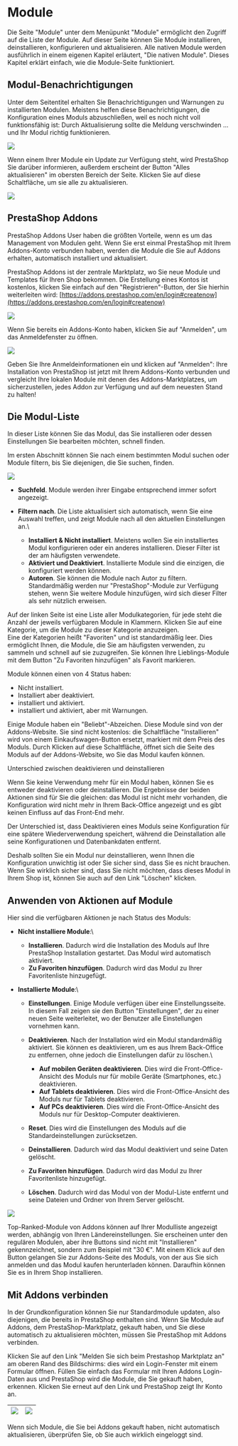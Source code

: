 # Module

Die Seite "Module" unter dem Menüpunkt "Module" ermöglicht den Zugriff auf die Liste der Module. Auf dieser Seite können Sie Module installieren, deinstallieren, konfigurieren und aktualisieren. Alle nativen Module werden ausführlich in einem eigenen Kapitel erläutert, "Die nativen Module". Dieses Kapitel erklärt einfach, wie die Module-Seite funktioniert.

## Modul-Benachrichtigungen <a href="#module-modul-benachrichtigungen" id="module-modul-benachrichtigungen"></a>

Unter dem Seitentitel erhalten Sie Benachrichtigungen und Warnungen zu installierten Modulen. Meistens helfen diese Benachrichtigungen, die Konfiguration eines Moduls abzuschließen, weil es noch nicht voll funktionsfähig ist: Durch Aktualisierung sollte die Meldung verschwinden ... und Ihr Modul richtig funktionieren.

![](../../../.gitbook/assets/23789625.png)

Wenn einem Ihrer Module ein Update zur Verfügung steht, wird PrestaShop Sie darüber informieren, außerdem erscheint der Button "Alles aktualisieren" im obersten Bereich der Seite. Klicken Sie auf diese Schaltfläche, um sie alle zu aktualisieren.

![](../../../.gitbook/assets/23789628.png)

## PrestaShop Addons <a href="#module-prestashopaddons" id="module-prestashopaddons"></a>

PrestaShop Addons User haben die größten Vorteile, wenn es um das Management von Modulen geht. Wenn Sie erst einmal PrestaShop mit Ihrem Addons-Konto verbunden haben, werden die Module die Sie auf Addons erhalten, automatisch installiert und aktualisiert.

PrestaShop Addons ist der zentrale Marktplatz, wo Sie neue Module und Templates für Ihren Shop bekommen. Die Erstellung eines Kontos ist kostenlos, klicken Sie einfach auf den "Registrieren"-Button, der Sie hierhin weiterleiten wird: [https://addons.prestashop.com/en/login#createnow](https://addons.prestashop.com/en/login#createnow)

![](../../../.gitbook/assets/30670855.png)

Wenn Sie bereits ein Addons-Konto haben, klicken Sie auf "Anmelden", um das Anmeldefenster zu öffnen.

![](../../../.gitbook/assets/30670856.png)

Geben Sie Ihre Anmeldeinformationen ein und klicken auf "Anmelden": Ihre Installation von PrestaShop ist jetzt mit Ihrem Addons-Konto verbunden und vergleicht Ihre lokalen Module mit denen des Addons-Marktplatzes, um sicherzustellen, jedes Addon zur Verfügung und auf dem neuesten Stand zu halten!

## Die Modul-Liste <a href="#module-diemodul-liste" id="module-diemodul-liste"></a>

In dieser Liste können Sie das Modul, das Sie installieren oder dessen Einstellungen Sie bearbeiten möchten, schnell finden.

Im ersten Abschnitt können Sie nach einem bestimmten Modul suchen oder Module filtern, bis Sie diejenigen, die Sie suchen, finden.

![](../../../.gitbook/assets/23789630.png)

* **Suchfeld**. Module werden ihrer Eingabe entsprechend immer sofort angezeigt.
* **Filtern nach**. Die Liste aktualisiert sich automatisch, wenn Sie eine Auswahl treffen, und zeigt Module nach all den aktuellen Einstellungen an.\

  * **Installiert & Nicht installiert**. Meistens wollen Sie ein installiertes Modul konfigurieren oder ein anderes installieren. Dieser Filter ist der am häufigsten verwendete.
  * **Aktiviert und Deaktiviert**. Installierte Module sind die einzigen, die konfiguriert werden können.
  * &#x20;**Autoren**. Sie können die Module nach Autor zu filtern. Standardmäßig werden nur "PrestaShop"-Module zur Verfügung stehen, wenn Sie weitere Module hinzufügen, wird sich dieser Filter als sehr nützlich erweisen.

Auf der linken Seite ist eine Liste aller Modulkategorien, für jede steht die Anzahl der jeweils verfügbaren Module in Klammern. Klicken Sie auf eine Kategorie, um die Module zu dieser Kategorie anzuzeigen.\
&#x20;Eine der Kategorien heißt "Favoriten" und ist standardmäßig leer. Dies ermöglicht Ihnen, die Module, die Sie am häufigsten verwenden, zu sammeln und schnell auf sie zuzugreifen. Sie können Ihre Lieblings-Module mit dem Button "Zu Favoriten hinzufügen" als Favorit markieren.

Module können einen von 4 Status haben:

* Nicht installiert.
* Installiert aber deaktiviert.
* installiert und aktiviert.
* installiert und aktiviert, aber mit Warnungen.

Einige Module haben ein "Beliebt"-Abzeichen. Diese Module sind von der Addons-Website. Sie sind nicht kostenlos: die Schaltfläche "Installieren" wird von einem Einkaufswagen-Button ersetzt, markiert mit dem Preis des Moduls. Durch Klicken auf diese Schaltfläche, öffnet sich die Seite des Moduls auf der Addons-Website, wo Sie das Modul kaufen können.

Unterschied zwischen deaktivieren und deinstallieren

Wenn Sie keine Verwendung mehr für ein Modul haben, können Sie es entweder deaktivieren oder deinstallieren. Die Ergebnisse der beiden Aktionen sind für Sie die gleichen: das Modul ist nicht mehr vorhanden, die Konfiguration wird nicht mehr in Ihrem Back-Office angezeigt und es gibt keinen Einfluss auf das Front-End mehr.

Der Unterschied ist, dass Deaktivieren eines Moduls seine Konfiguration für eine spätere Wiederverwendung speichert, während die Deinstallation alle seine Konfigurationen und Datenbankdaten entfernt.

Deshalb sollten Sie ein Modul nur deinstallieren, wenn Ihnen die Konfiguration unwichtig ist oder Sie sicher sind, dass Sie es nicht brauchen. Wenn Sie wirklich sicher sind, dass Sie nicht möchten, dass dieses Modul in Ihrem Shop ist, können Sie auch auf den Link "Löschen" klicken.

## Anwenden  von Aktionen auf Module <a href="#module-anwendenvonaktionenaufmodule" id="module-anwendenvonaktionenaufmodule"></a>

Hier sind die verfügbaren Aktionen je nach Status des Moduls:

* **Nicht installiere Module**:\

  * **Installieren**. Dadurch wird die Installation des Moduls auf Ihre PrestaShop Installation gestartet. Das Modul wird automatisch aktiviert.
  * **Zu Favoriten hinzufügen**. Dadurch wird das Modul zu Ihrer Favoritenliste hinzugefügt.
* **Installierte Module**:\

  * **Einstellungen**. Einige Module verfügen über eine Einstellungsseite. In diesem Fall zeigen sie den Button "Einstellungen", der zu einer neuen Seite weiterleitet, wo der Benutzer alle Einstellungen vornehmen kann.
  * **Deaktivieren**. Nach der Installation wird ein Modul standardmäßig aktiviert. Sie können es deaktivieren, um es aus Ihrem Back-Office zu entfernen, ohne jedoch die Einstellungen dafür zu löschen.\

    * &#x20;**Auf mobilen Geräten deaktivieren**. Dies wird die Front-Office-Ansicht des Moduls nur für mobile Geräte (Smartphones, etc.) deaktivieren.
    * **Auf Tablets deaktivieren**. Dies wird die Front-Office-Ansicht des Moduls nur für Tablets deaktivieren.
    * &#x20;**Auf PCs deaktivieren**. Dies wird die Front-Office-Ansicht des Moduls nur für Desktop-Computer deaktivieren.
  * **Reset**. Dies wird die Einstellungen des Moduls auf die Standardeinstellungen zurücksetzen.
  * **Deinstallieren**. Dadurch wird das Modul deaktiviert und seine Daten gelöscht.
  * **Zu Favoriten hinzufügen**. Dadurch wird das Modul zu Ihrer Favoritenliste hinzugefügt.
  * **Löschen**. Dadurch wird das Modul von der Modul-Liste entfernt und seine Dateien und Ordner von Ihrem Server gelöscht.

![](../../../.gitbook/assets/23789632.png)

Top-Ranked-Module von Addons können auf Ihrer Modulliste angezeigt werden, abhängig von Ihren Ländereinstellungen. Sie erscheinen unter den regulären Modulen, aber ihre Buttons sind nicht mit "Installieren" gekennzeichnet, sondern zum Beispiel mit "30 €". Mit einem Klick auf den Button gelangen Sie zur Addons-Seite des Moduls, von der aus Sie sich anmelden und das Modul kaufen herunterladen können. Daraufhin können Sie es in Ihrem Shop installieren.

## Mit Addons verbinden <a href="#module-mitaddonsverbinden" id="module-mitaddonsverbinden"></a>

In der Grundkonfiguration können Sie nur Standardmodule updaten, also diejenigen, die bereits in PrestaShop enthalten sind. Wenn Sie Module auf Addons, dem PrestaShop-Marktplatz, gekauft haben, und Sie diese automatisch zu aktualisieren möchten, müssen Sie PrestaShop mit Addons verbinden.

Klicken Sie auf den Link "Melden Sie sich beim Prestashop Marktplatz an" am oberen Rand des Bildschirms: dies wird ein Login-Fenster mit einem Formular öffnen. Füllen Sie einfach das Formular mit Ihren Addons Login-Daten aus und PrestaShop wird die Module, die Sie gekauft haben, erkennen. Klicken Sie erneut auf den Link und PrestaShop zeigt Ihr Konto an.

| ![](../../../.gitbook/assets/24969217.png) | ![](../../../.gitbook/assets/24969218.png) |
| ------------------------------------------ | ------------------------------------------ |

Wenn sich Module, die Sie bei Addons gekauft haben, nicht automatisch aktualisieren, überprüfen Sie, ob Sie auch wirklich eingeloggt sind.
